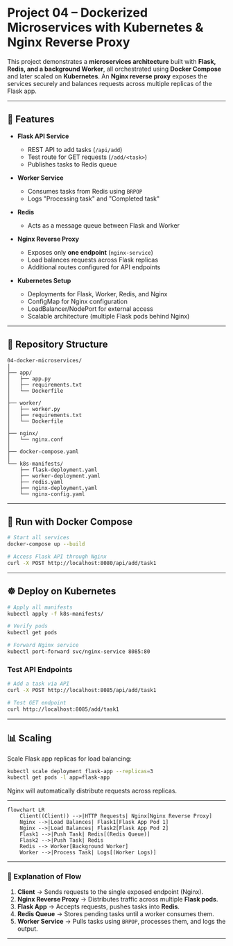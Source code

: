 # Project 04 – Dockerized Microservices with Kubernetes & Nginx Reverse Proxy

This project demonstrates a **microservices architecture** built with **Flask, Redis, and a background Worker**, all orchestrated using **Docker Compose** and later scaled on **Kubernetes**. An **Nginx reverse proxy** exposes the services securely and balances requests across multiple replicas of the Flask app.

---

## 🚀 Features

* **Flask API Service**

  * REST API to add tasks (`/api/add`)
  * Test route for GET requests (`/add/<task>`)
  * Publishes tasks to Redis queue

* **Worker Service**

  * Consumes tasks from Redis using `BRPOP`
  * Logs "Processing task" and "Completed task"

* **Redis**

  * Acts as a message queue between Flask and Worker

* **Nginx Reverse Proxy**

  * Exposes only **one endpoint** (`nginx-service`)
  * Load balances requests across Flask replicas
  * Additional routes configured for API endpoints

* **Kubernetes Setup**

  * Deployments for Flask, Worker, Redis, and Nginx
  * ConfigMap for Nginx configuration
  * LoadBalancer/NodePort for external access
  * Scalable architecture (multiple Flask pods behind Nginx)

---

## 📂 Repository Structure

```
04-docker-microservices/
│
├── app/
│   ├── app.py
│   ├── requirements.txt
│   └── Dockerfile
│
├── worker/
│   ├── worker.py
│   ├── requirements.txt
│   └── Dockerfile
│
├── nginx/
│   └── nginx.conf
│
├── docker-compose.yaml
│
└── k8s-manifests/
    ├── flask-deployment.yaml
    ├── worker-deployment.yaml
    ├── redis.yaml
    ├── nginx-deployment.yaml
    └── nginx-config.yaml
```

---

## 🐳 Run with Docker Compose

```bash
# Start all services
docker-compose up --build

# Access Flask API through Nginx
curl -X POST http://localhost:8080/api/add/task1
```

---

## ☸️ Deploy on Kubernetes

```bash
# Apply all manifests
kubectl apply -f k8s-manifests/

# Verify pods
kubectl get pods

# Forward Nginx service
kubectl port-forward svc/nginx-service 8085:80
```

### Test API Endpoints

```bash
# Add a task via API
curl -X POST http://localhost:8085/api/add/task1

# Test GET endpoint
curl http://localhost:8085/add/task1
```

---

## 📊 Scaling

Scale Flask app replicas for load balancing:

```bash
kubectl scale deployment flask-app --replicas=3
kubectl get pods -l app=flask-app
```

Nginx will automatically distribute requests across replicas.

---

```mermaid
flowchart LR
    Client((Client)) -->|HTTP Requests| Nginx[Nginx Reverse Proxy]
    Nginx -->|Load Balances| Flask1[Flask App Pod 1]
    Nginx -->|Load Balances| Flask2[Flask App Pod 2]
    Flask1 -->|Push Task| Redis[(Redis Queue)]
    Flask2 -->|Push Task| Redis
    Redis --> Worker[Background Worker]
    Worker -->|Process Task| Logs[(Worker Logs)]
```

---

### 🔎 Explanation of Flow

1. **Client** → Sends requests to the single exposed endpoint (Nginx).
2. **Nginx Reverse Proxy** → Distributes traffic across multiple **Flask pods**.
3. **Flask App** → Accepts requests, pushes tasks into **Redis**.
4. **Redis Queue** → Stores pending tasks until a worker consumes them.
5. **Worker Service** → Pulls tasks using `BRPOP`, processes them, and logs the output.

---

